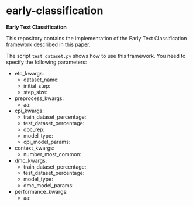 # early-classification
**Early Text Classification**

This repository contains the implementation of the Early Text Classification framework described in this [paper](https://doi.org/10.1007/978-3-319-75214-3_3).

The script `test_dataset.py` shows how to use this framework. You need to specify the following parameters:
* etc_kwargs:
    * dataset_name:
    * initial_step:
    * step_size:
* preprocess_kwargs:
    * aa:
* cpi_kwargs:
    * train_dataset_percentage:
    * test_dataset_percentage: 
    * doc_rep:
    * model_type:
    * cpi_model_params:
* context_kwargs:
    * number_most_common:
* dmc_kwargs:
    * train_dataset_percentage:
    * test_dataset_percentage:
    * model_type:
    * dmc_model_params:
* performance_kwargs:
    * aa: